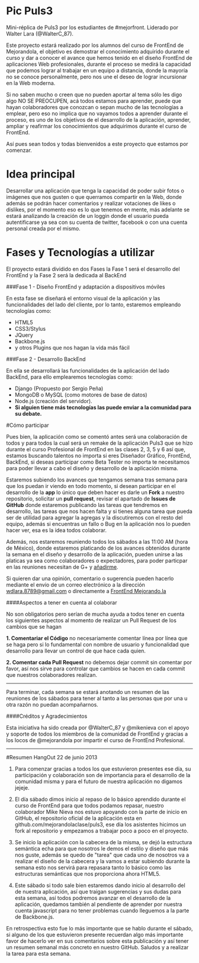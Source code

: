 Pic Puls3
=====

Mini-réplica de Puls3 por los estudiantes de #mejorfront. Liderado por Walter Lara (@WalterC_87).

Este proyecto estará realizado por los alumnos del curso de FrontEnd de Mejorandola, el objetivo es demostrar el conocimiento
adquirido durante el curso y dar a conocer el avance que hemos tenido en el diseño FrontEnd de aplicaciones Web 
profesionales, durante el proceso se medirá la capacidad que podemos lograr al trabajar en un equipo a distancia, donde 
la mayoría no se conoce personalmente, pero nos une el deseo de lograr incursionar en la Web moderna.

Si no saben mucho o creen que no pueden aportar al tema sólo les digo algo NO SE PREOCUPEN, acá todos estamos para 
aprender, puede que hayan colaboradores que conozcan o sepan mucho de las tecnologías a emplear, pero eso no implica
que no vayamos todos a aprender durante el proceso, es uno de los objetivos de el desarrollo de la aplicación, aprender,
ampliar y reafirmar los conocimientos que adquirimos durante el curso de FrontEnd.

Así pues sean todos y todas bienvenidos a este proyecto que estamos por comenzar.


Idea principal
==============

Desarrollar una aplicación que tenga la capacidad de poder subir fotos o imágenes que nos gusten o que querramos compartir
en la Web, donde además se podrán hacer comentarios y realizar votaciones de likes o dislikes, por el momento eso es
lo que tenemos en mente, más adelante se estará analizando la creación de un loggin donde el usuario pueda autentificarse
ya sea con su cuenta de twitter, facebook o con una cuenta personal creada por el mismo.

Fases y Tecnologías a utilizar
==============================

El proyecto estará dividido en dos Fases la Fase 1 será el desarrollo del FrontEnd y la Fase 2 será la dedicada al
BackEnd

###Fase 1 - Diseño FrontEnd y adaptación a dispositivos móviles

En esta fase se diseñará el entorno visual de la aplicación y las funcionalidades del lado
del cliente, por lo tanto, estaremos empleando tecnologías como:

- HTML5
- CSS3/Stylus
- JQuery
- Backbone.js
- y otros Plugins que nos hagan la vida más fácil

###Fase 2 - Desarrollo BackEnd

En ella se desarrollará las funcionalidades de la aplicación del lado BackEnd, para ello emplearemos
tecnologías como:

- Django (Propuesto por Sergio Peña)
- MongoDB o MySQL (como motores de base de datos)
- Node.js (creación del servidor).
- **Si alguien tiene más tecnologías las puede enviar a la comunidad para su debate.**

#Cómo participar 

Pues bien, la aplicación como se comentó antes será una colaboración de todos y para todos la cual será un remake de la 
aplicación Puls3 que se hizo durante el curso Profesional de FrontEnd en las clases 2, 3, 5 y 6 así que, estamos buscando talentos
no importa si eres Diseñador Gráfico, FrontEnd, BackEnd, si deseas participar como Beta Tester no importa te necesitamos
para poder llevar a cabo el diseño y desarrollo de la aplicación misma.

Estaremos subiendo los avances que tengamos semana tras semana para que los puedan ir viendo en todo momento, si desean
participar en el desarrollo de la **app** lo único que deben hacer es darle un **Fork** a nuestro repositorio, solicitar 
un **pull request**, revisar el apartado de **Issues de GitHub** donde estaremos publicando las tareas que tendremos en desarrollo, 
las tareas que nos hacen falta y si tienes alguna tarea que pueda ser de utilidad para agregar la agregas y la discutiremos con el resto
del equipo, además si encuentras un fallo o Bug en la aplicación nos lo pueden hacer ver, esa es la idea todos colaborar.

Además, nos estaremos reuniendo todos los sábados a las 11:00 AM (hora de México), donde estaremos platicando de los avances
obtenidos durante la semana en el diseño y desarrollo de la aplicación, pueden unirse a las platicas ya sea como colaboradores
o expectadores, para poder particpar en las reuniones necesitan de G+ y [añadirme](https://plus.google.com/u/0/109461200441151380143/posts).

Si quieren dar una opinión, comentario o sugerencia pueden hacerlo mediante el envio de un correo electrónico a la dirección [wdlara.8789@gmail.com](mailto:wdlara.8789@gmail.com)
o directamente a [FrontEnd Mejorando.la](https://plus.google.com/u/0/communities/105743707529344967631)

####Aspectos a tener en cuenta al colaborar

No son obligatorios pero serían de mucha ayuda a todos tener en cuenta los siguientes aspectos al momento de realizar un Pull Request de los cambios que se hagan

**1. Comentariar el Código** no necesariamente comentar línea por línea que se haga pero si lo fundamental con nombre de usuario y funcionalidad que desarrollo para llevar un control de que hace cada quien.

**2. Comentar cada Pull Request** no debemos dejar commit sin comentar por favor, así nos sirve para controlar que cambios se hacen en cada commit que nuestros colaboradores realizan.

---

Para terminar, cada semana se estará anotando un resumen de las reuniones de los sábados para tener al tanto a las personas que por una u otra razón
no puedan acompañarnos.

####Créditos y Agradecimientos

Esta iniciativa ha sido creada por @WalterC_87 y @mikenieva con el apoyo y soporte de todos los miembros de la comunidad de FrontEnd
y gracias a los locos de @mejorandola por impartir el curso de FrontEnd Profesional.

---
#Resumen HangOut 22 de junio 2013

1. Para comenzar gracias a todos los que estuvieron presentes ese día, su participación y colaboración son de importancia para el desarrollo de la comunidad misma y para el futuro de nuestra aplicación no digamos jejeje.

2. El día sábado dimos inicio al repaso de lo básico aprendido durante el curso de FrontEnd para que todos podamos repasar, nuestro colaborador Mike Nieva nos estuvo apoyando con la parte de inicio en GitHub, el repositorio oficial de la aplicación esta en github.com/mejorandolaclase/puls3, ese día los asistentes hicimos un fork al repositorio y empezamos a trabajar poco a poco en el proyecto.

3. Se inicio la aplicación con la cabecera de la misma, se dejó la estructura semántica echa para que nosotros le demos el estilo y diseño que más nos guste, además se quedo de "tarea" que cada uno de nosotros va a realizar el diseño de la cabecera y la vamos a estar subiendo durante la semana esto nos servirá para repasara tanto lo básico como las estructuras semánticas que nos proporciona ahora HTML5.

4. Este sábado si todo sale bien estaremos dando inicio al desarrollo del <body> de nuestra aplicación, así que traigan sugerencias y sus dudas para esta semana, así todos podremos avanzar en el desarrollo de la aplicación, quedamos también al pendiente de aprender por nuestra cuenta javascript para no tener problemas cuando lleguemos a la parte de Backbone.js.

En retrospectiva esto fue lo más importante que se hablo durante el sábado, si alguno de los que estuvieron presente recuerdan algo más importante favor de hacerlo ver en sus comentarios sobre esta publicación y así tener un resumen semanal más concreto en nuestro GitHub. Saludos y a realizar la tarea para esta semana.
